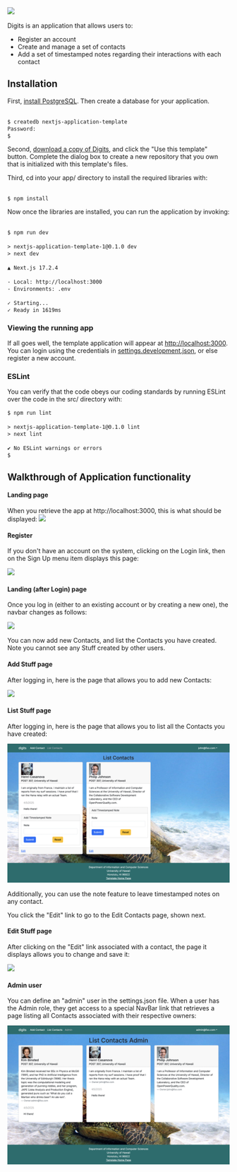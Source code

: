 <img src="doc/DigitsLandingPage.png">

Digits is an application that allows users to:

- Register an account
- Create and manage a set of contacts
- Add a set of timestamped notes regarding their interactions with each contact

## Installation

First, [install PostgreSQL](https://www.postgresql.org/download/). Then create a database for your application.

```

$ createdb nextjs-application-template
Password:
$

```

Second, [download a copy of Digits](https://github.com/chaezenp/digits), and click the "Use this template" button. Complete the dialog box to create a new repository that you own that is initialized with this template's files.

Third, cd into your app/ directory to install the required libraries with:

```

$ npm install

```

Now once the libraries are installed, you can run the application by invoking:

```

$ npm run dev

> nextjs-application-template-1@0.1.0 dev
> next dev

▲ Next.js 17.2.4

- Local: http://localhost:3000
- Environments: .env

✓ Starting...
✓ Ready in 1619ms

```

### Viewing the running app

If all goes well, the template application will appear at [http://localhost:3000](http://localhost:3000). You can login using the credentials in [settings.development.json](https://github.com/ics-software-engineering/nextjs-application-template/blob/main/config/settings.development.json), or else register a new account.

### ESLint

You can verify that the code obeys our coding standards by running ESLint over the code in the src/ directory with:

```
$ npm run lint

> nextjs-application-template-1@0.1.0 lint
> next lint

✔ No ESLint warnings or errors
$
```

## Walkthrough of Application functionality

#### Landing page

When you retrieve the app at http://localhost:3000, this is what should be displayed:
<img src="doc/DigitsLandingPage.png">

#### Register

If you don't have an account on the system, clicking on the Login link, then on the Sign Up menu item displays this page:

<img src="doc/digits-register-page.png">

#### Landing (after Login) page

Once you log in (either to an existing account or by creating a new one), the navbar changes as follows:

<img src="doc/digits-landing-after-login.png">

You can now add new Contacts, and list the Contacts you have created. Note you cannot see any Stuff created by other users.

#### Add Stuff page

After logging in, here is the page that allows you to add new Contacts:

<img src="doc/digits-add-contacts-page.png">

#### List Stuff page

After logging in, here is the page that allows you to list all the Contacts you have created:

<img src="doc/digits-list-contacts-page.png">

Additionally, you can use the note feature to leave timestamped notes on any contact.

You click the "Edit" link to go to the Edit Contacts page, shown next.

#### Edit Stuff page

After clicking on the "Edit" link associated with a contact, the page it displays allows you to change and save it:

<img src="doc/digits-contacts-edit-page.png">

#### Admin user

You can define an "admin" user in the settings.json file. When a user has the Admin role, they get access to a special NavBar link that retrieves a page listing all Contacts associated with their respective owners:

<img src="doc/digits-admin-page.png">

